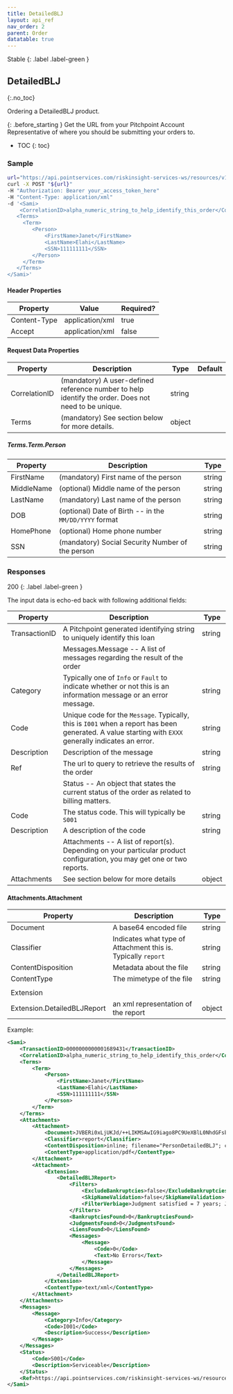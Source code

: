 ```yaml
---
title: DetailedBLJ
layout: api_ref
nav_order: 2
parent: Order
datatable: true
---
```

Stable
{: .label .label-green }

## DetailedBLJ
{:.no_toc}

Ordering a DetailedBLJ product. 

{: .before_starting }
Get the URL from your Pitchpoint Account Representative of where you should be submitting your orders to. 

* TOC
{: toc}


### Sample
```bash
url="https://api.pointservices.com/riskinsight-services-ws/resources/v1/sami/DetailedBLJ/PDF-001"
curl -X POST "${url}"
-H "Authorization: Bearer your_access_token_here" 
-H "Content-Type: application/xml" 
-d '<Sami>
    <CorrelationID>alpha_numeric_string_to_help_identify_this_order</CorrelationID>
   <Terms>
     <Term>
        <Person>
            <FirstName>Janet</FirstName>
            <LastName>Elahi</LastName>
            <SSN>111111111</SSN>
        </Person>
     </Term>
   </Terms>
</Sami>'
```

#### Header Properties
<div class="datatable-begin"></div>

| Property      | Value           | Required? |
|-------------- |-----------------|-----------|
| Content-Type  | application/xml | true      |
| Accept        | application/xml | false     |

<div class="datatable-end"></div>


#### Request Data Properties
<div class="datatable-begin"></div>

| Property      | Description                                                                                           | Type   | Default |
|---------------|-------------------------------------------------------------------------------------------------------|--------|---------|
| CorrelationID | (mandatory) A user-defined reference number to help identify the order.  Does not need to be unique.  | string |         |
| Terms         | (mandatory) See section below for more details.                                                       | object |         |

<div class="datatable-end"></div>


##### Terms.Term.Person
<div class="datatable-begin"></div>

| Property         | Description                                                                               | Type    |
|------------------|-------------------------------------------------------------------------------------------|---------|
| FirstName        | (mandatory) First name of the person                                                      | string  |
| MiddleName       | (optional) Middle name of the person                                                      | string  |
| LastName         | (mandatory) Last name of the person                                                       | string  |
| DOB              | (optional) Date of Birth -- in the `MM/DD/YYYY` format                                    | string  |
| HomePhone        | (optional) Home phone number                                                              | string  |
| SSN              | (mandatory) Social Security Number of the person                                          | string  |

<div class="datatable-end"></div>



### Responses

200
{: .label .label-green }

The input data is echo-ed back with following additional fields: 

<div class="datatable-begin"></div>

| Property      | Description                                                                                                                                             | Type   |
|---------------|---------------------------------------------------------------------------------------------------------------------------------------------------------|--------|
| TransactionID | A Pitchpoint generated identifying string to uniquely identify this loan                                                                                | string |  
|               | Messages.Message -- A list of messages regarding the result of the order                                                                                |        |
| Category      | Typically one of `Info` or `Fault` to indicate whether or not this is an information message or an error message.                                       | string |
| Code          | Unique code for the `Message`.  Typically, this is `I001` when a report has been generated.  A value starting with `EXXX` generally indicates an error. | string |
| Description   | Description of the message                                                                                                                              | string |
| Ref           | The url to query to retrieve the results of the order                                                                                                   | string | 
|               | Status -- An object that states the current status of the order as related to billing matters.                                                          |        | 
| Code          | The status code.  This will typically be `S001`                                                                                                         | string |
| Description   | A description of the code                                                                                                                               | string |
|               | Attachments -- A list of report(s).  Depending on your particular product configuration, you may get one or two reports.                                |        |
| Attachments   | See section below for more details                                                                                                                      | object |

<div class="datatable-end"></div>

#### Attachments.Attachment

<div class="datatable-begin"></div>

| Property                    | Description                                                    | Type   |
|-----------------------------|----------------------------------------------------------------|--------|
| Document                    | A base64 encoded file                                          | string | 
| Classifier                  | Indicates what type of Attachment this is.  Typically `report` | string |
| ContentDisposition          | Metadata about the file                                        | string | 
| ContentType                 | The mimetype of the file                                       | string |
|                             |                                                                |        | 
| Extension                   |                                                                |        |
| Extension.DetailedBLJReport | an xml representation of the report                            | object |


<div class="datatable-end"></div>

Example:
```xml
<Sami>
    <TransactionID>0000000000001689431</TransactionID>
    <CorrelationID>alpha_numeric_string_to_help_identify_this_order</CorrelationID>
    <Terms>
        <Term>
            <Person>
                <FirstName>Janet</FirstName>
                <LastName>Elahi</LastName>
                <SSN>111111111</SSN>
            </Person>
        </Term>
    </Terms>
    <Attachments>
        <Attachment>
            <Document>JVBERi0xLjUKJd/++LIKMSAwIG9iago8PC9UeXBlL0NhdGFsb2cvUGFnZXMgMyA...</Document>
            <Classifier>report</Classifier>
            <ContentDisposition>inline; filename="PersonDetailedBLJ"; creation-date="Thu, 19 Apr 2018 08:56:29 EDT"; modification-date="Thu, 19 Apr 2018 08:56:29 EDT"; read-date="Thu, 19 Apr 2018 08:56:29 EDT"; size=3766</ContentDisposition>
            <ContentType>application/pdf</ContentType>
        </Attachment>
        <Attachment>
            <Extension>
                <DetailedBLJReport>
                    <Filters>
                        <ExcludeBankruptcies>false</ExcludeBankruptcies>
                        <SkipNameValidation>false</SkipNameValidation>
                        <FilterVerbiage>Judgment satisfied = 7 years; Judgment unsatisfied = 7 years; Lien released = 7 years; Lien unreleased = 10 years; Bankruptcy chapter 7 or 11 dismissed or discharged = 10 years; Bankruptcy chapter 7 or 11 not dismissed or discharged = 10 years; Bankruptcy chapter 13 dismissed or discharged = 7 years; Bankruptcy chapter 13 not dismissed or discharged = 10 years</FilterVerbiage>
                    </Filters>
                    <BankruptciesFound>0</BankruptciesFound>
                    <JudgmentsFound>0</JudgmentsFound>
                    <LiensFound>0</LiensFound>
                    <Messages>
                        <Message>
                            <Code>0</Code>
                            <Text>No Errors</Text>
                        </Message>
                    </Messages>
                </DetailedBLJReport>
            </Extension>
            <ContentType>text/xml</ContentType>
        </Attachment>
    </Attachments>
    <Messages>
        <Message>
            <Category>Info</Category>
            <Code>I001</Code>
            <Description>Success</Description>
        </Message>
    </Messages>
    <Status>
        <Code>S001</Code>
        <Description>Serviceable</Description>
    </Status>
    <Ref>https://api.pointservices.com/riskinsight-services-ws/resources/v1/sami/0000000000001689431</Ref>
</Sami>
```
